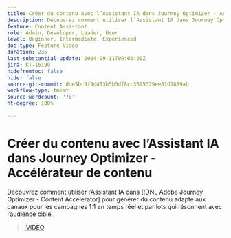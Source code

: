 ```yaml
---
title: Créer du contenu avec l’Assistant IA dans Journey Optimizer - Accélérateur de contenu
description: Découvrez comment utiliser l’Assistant IA dans Journey Optimizer - Accélérateur de contenu pour générer du contenu adapté aux canaux pour les campagnes 1:1 en temps réel et par lots qui résonnent avec l’audience cible.
feature: Content Assistant
role: Admin, Developer, Leader, User
level: Beginner, Intermediate, Experienced
doc-type: Feature Video
duration: 235
last-substantial-update: 2024-09-11T00:00:00Z
jira: KT-16190
hidefromtoc: false
hide: false
source-git-commit: dde5bc9f9d453b5b3df8cc3625329ee81d1889ab
workflow-type: tm+mt
source-wordcount: '78'
ht-degree: 100%

---
```



# Créer du contenu avec l’Assistant IA dans Journey Optimizer - Accélérateur de contenu

Découvrez comment utiliser l’Assistant IA dans [!DNL Adobe Journey Optimizer - Content Accelerator] pour générer du contenu adapté aux canaux pour les campagnes 1:1 en temps réel et par lots qui résonnent avec l’audience cible.

>[!VIDEO](https://video.tv.adobe.com/v/3433552/?learn=on)
